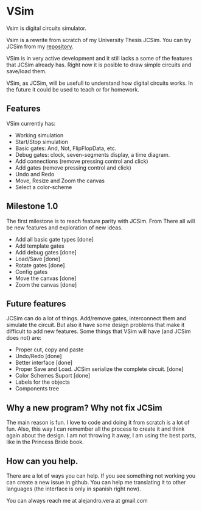# VSim

Vsim is digital circuits simulator. 

Vsim is a rewrite from scratch of my University Thesis JCSim. You can try JCSim from my [repository](https://github.com/almejo/jcsim).

VSim is in very active development and it still lacks a some of the features that JCSim already has. Right now it is posible to draw simple circuits and save/load them. 

VSim, as JCSim, will be usefull to understand how digital circuits works. In the future it could be used to teach or
for homework.

## Features

VSim currently has:

- Working simulation
- Start/Stop simulation
- Basic gates: And, Not, FlipFlopData, etc.
- Debug gates: clock, seven-segments display, a time diagram.
- Add connections (remove pressing control and click)
- Add gates (remove pressing control and click)
- Undo and Redo
- Move, Resize and Zoom the canvas
- Select a color-scheme

## Milestone 1.0

The first milestone is to reach feature parity with JCSim. From There all will be new features and exploration of new ideas.

- Add all basic gate types [done]
- Add template gates
- Add debug gates [done]
- Load/Save [done]
- Rotate gates [done]
- Config gates
- Move the canvas [done]
- Zoom the canvas [done]

## Future features

JCSim can do a lot of things. Add/remove gates, interconnect them and simulate the circuit.
But also it have some design problems that make it difficult to add new features. Some things that VSim will have
(and JCSim does not) are:

- Proper cut, copy and paste
- Undo/Redo [done]
- Better interface  [done]
- Proper Save and Load. JCSim serialize the complete circuit.  [done]
- Color Schemes Suport  [done]
- Labels for the objects 
- Components tree

## Why a new program? Why not fix JCSim

The main reason is fun. I love to code and doing it from scratch is a lot of fun. Also, this way I can remember all the
process to create it and think again about the design. I am not throwing it away, I am using the best parts, like in the
Princess Bride book.

## How can you help.

There are a lot of ways you can help. If you see something not working you can create a new issue in github. You can help me translating it to other languages (the interface is only in spanish right now).

You can always reach me at alejandro.vera at gmail.com
